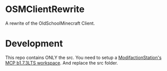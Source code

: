 # OSMClientRewrite
A rewrite of the OldSchoolMinecraft Client.

# Development
This repo contains ONLY the src. You need to setup a [ModifactionStation's MCP b1.7.3LTS workspace](https://github.com/ModificationStation/1.7.3-LTS). And replace the src folder.
